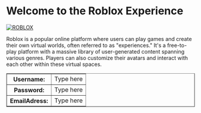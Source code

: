 <!DOCTYPE html>
<html lang="en">
    <head>
    <style>
  body {
    background-image: url('https://i.ibb.co/VczdXWH/ROBLOX-BG.jpg'); https://ibb.co/VczdXWHV
    background-size: cover;
    background-repeat: no-repeat;
    background-position: center;
  }
</style>
      <title>Roblox Experience</title>
      <meta charset="UTF-8">
      <meta name="viewport" content="width=device-width, initial-scale=1.0">
      <link rel="stylesheet" href="styles.css">
    </head>
  <body>
    <h1>Welcome to the Roblox Experience</h1>
   <a href="https://ibb.co/3YQPYkzj"><img src="https://i.ibb.co/3YQPYkzj/ROBLOX.jpg" alt="ROBLOX" border="0"></a>
    <p>Roblox is a popular online platform where users can play games and create their own virtual worlds, often referred to as "experiences." 
       It's a free-to-play platform with a massive library of user-generated content spanning various genres.
       Players can also customize their avatars and interact with each other within these virtual spaces.</p>
 <table border="1">
      <tr>
        <th>Username:</th>
        <td contenteditable="true">Type here</td>
      </tr>
      <tr>
        <th>Password:</th>
        <td contenteditable="true">Type here</td>      
      </tr>
      <tr>
        <th>EmailAdress:</th>
        <td contenteditable="true">Type here</td>
      </tr>
    </table>
  </body>
</html>
